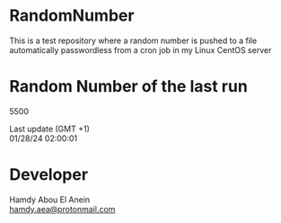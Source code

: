 # RandomNumber    
This is a test repository where a random number is pushed to a file automatically passwordless from a cron job in my Linux CentOS server    
# Random Number of the last run   
5500
      
Last update (GMT +1)    
01/28/24 02:00:01
# Developer    
Hamdy Abou El Anein   
hamdy.aea@protonmail.com
